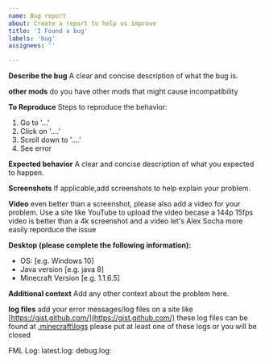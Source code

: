 ```yaml
---
name: Bug report
about: Create a report to help us improve
title: 'I Found a bug'
labels: 'bug'
assignees: ''

---
```




**Describe the bug**
A clear and concise description of what the bug is.

**other mods**
do you have other mods that might cause incompatibility 

**To Reproduce**
Steps to reproduce the behavior:
1. Go to '...'
2. Click on '....'
3. Scroll down to '....'
4. See error

**Expected behavior**
A clear and concise description of what you expected to happen.

**Screenshots**
If applicable,add screenshots to help explain your problem.

**Video**
even better than a screenshot, please also add a video for your problem. Use a site like YouTube to upload the video becase a 144p 15fps video is better than a 4k screenshot and a video let's Alex Socha more easily reporduce the issue  

**Desktop (please complete the following information):**
 - OS: [e.g. Windows 10]
 - Java version [e.g. java 8]
 - Minecraft Version [e.g. 1.1.6.5]


**Additional context**
Add any other context about the problem here.

**log files**
add your error messages/log files on a site like [https://gist.github.com/](https://gist.github.com/) these log files can be found at [.minecraft\logs](https://ecocitycraft.com/forum/wiki/minecraft-client-logs/#:~:text=Type%20in%20%25appdata%25%20in%20the,field(as%20shown%20below).&text=Open%20your%20.,a%20folder%20called%20%22logs%22.) please put at least one of these logs or you will be closed


FML Log:
latest.log:
debug.log:
